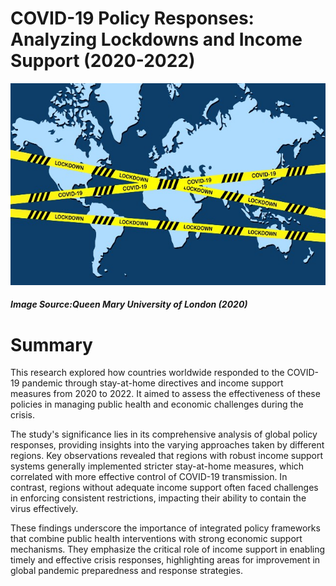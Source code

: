# COVID-19 Policy Responses: Analyzing Lockdowns and Income Support (2020-2022)
![Image Alt Text](Lockdown.jpg)
##### Image Source:Queen Mary University of London (2020)


# Summary
This research explored how countries worldwide responded to the COVID-19 pandemic through stay-at-home directives and income support measures from 2020 to 2022. It aimed to assess the effectiveness of these policies in managing public health and economic challenges during the crisis.

The study's significance lies in its comprehensive analysis of global policy responses, providing insights into the varying approaches taken by different regions. Key observations revealed that regions with robust income support systems generally implemented stricter stay-at-home measures, which correlated with more effective control of COVID-19 transmission. In contrast, regions without adequate income support often faced challenges in enforcing consistent restrictions, impacting their ability to contain the virus effectively.

These findings underscore the importance of integrated policy frameworks that combine public health interventions with strong economic support mechanisms. They emphasize the critical role of income support in enabling timely and effective crisis responses, highlighting areas for improvement in global pandemic preparedness and response strategies.
